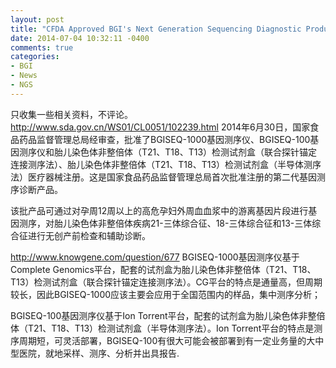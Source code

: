 ```yaml
---
layout: post
title: "CFDA Approved BGI's Next Generation Sequencing Diagnostic Products"
date: 2014-07-04 10:32:11 -0400
comments: true
categories: 
- BGI
- News
- NGS 
---
```


只收集一些相关资料，不评论。
<http://www.sda.gov.cn/WS01/CL0051/102239.html>
2014年6月30日，国家食品药品监督管理总局经审查，批准了BGISEQ-1000基因测序仪、BGISEQ-100基因测序仪和胎儿染色体非整倍体（T21、T18、T13）检测试剂盒（联合探针锚定连接测序法）、胎儿染色体非整倍体（T21、T18、T13）检测试剂盒（半导体测序法）医疗器械注册。这是国家食品药品监督管理总局首次批准注册的第二代基因测序诊断产品。

该批产品可通过对孕周12周以上的高危孕妇外周血血浆中的游离基因片段进行基因测序，对胎儿染色体非整倍体疾病21-三体综合征、18-三体综合征和13-三体综合征进行无创产前检查和辅助诊断。

<http://www.knowgene.com/question/677>
BGISEQ-1000基因测序仪基于Complete Genomics平台，配套的试剂盒为胎儿染色体非整倍体（T21、T18、T13）检测试剂盒（联合探针锚定连接测序法）。CG平台的特点是通量高，但周期较长，因此BGISEQ-1000应该主要会应用于全国范围内的样品，集中测序分析；

BGISEQ-100基因测序仪基于Ion Torrent平台，配套的试剂盒为胎儿染色体非整倍体（T21、T18、T13）检测试剂盒（半导体测序法）。Ion Torrent平台的特点是测序周期短，可灵活部署，BGISEQ-100有很大可能会被部署到有一定业务量的大中型医院，就地采样、测序、分析并出具报告.



